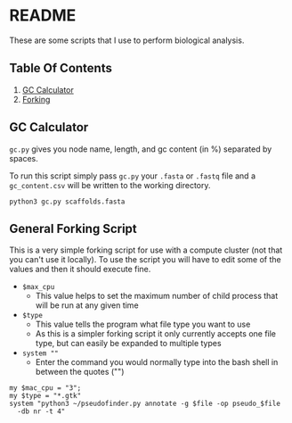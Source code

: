 # README

These are some scripts that I use to perform biological analysis.

## Table Of Contents
1. [GC Calculator](#gc.py)
2. [Forking](#forking.pl)

## GC Calculator <a name = "gc.py"></a>

`gc.py` gives you node name, length, and gc content (in \%) separated by spaces.

To run this script simply pass `gc.py` your `.fasta` or `.fastq` file and a
`gc_content.csv` will be written to the working directory.

```{bash}
python3 gc.py scaffolds.fasta
```

## General Forking Script <a name = "forking.pl"></a>

This is a very simple forking script for use with a compute cluster (not that
you can't use it locally). To use the script you will have to edit some of the
values and then it should execute fine.

- `$max_cpu`
  - This value helps to set the maximum number of child process that will be
    run at any given time
- `$type`
  - This value tells the program what file type you want to use
  - As this is a simpler forking script it only currently accepts one file
    type, but can easily be expanded to multiple types
- `system ""`
  - Enter the command you would normally type into the bash shell in between
    the quotes ("")

```{perl}
my $mac_cpu = "3";
my $type = "*.gtk"
system "python3 ~/pseudofinder.py annotate -g $file -op pseudo_$file
  -db nr -t 4"
```
